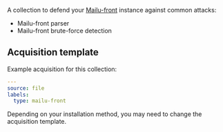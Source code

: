 A collection to defend your [Mailu-front](https://github.com/Mailu/Mailu) instance against common attacks:
 - Mailu-front parser
 - Mailu-front brute-force detection

## Acquisition template

Example acquisition for this collection:
```yaml
---
source: file
labels:
  type: mailu-front
```
Depending on your installation method, you may need to change the acquisition template.
